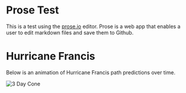 # Prose Test

This is a test using the [prose.io](http://prose.io/) editor. Prose is a web app that enables a user to edit markdown files and save them to Github.

# Hurricane Francis

Below is an animation of Hurricane Francis path predictions over time.

![3 Day Cone](https://determined-fermat-abdd2d.netlify.com//3day_cone.gif)